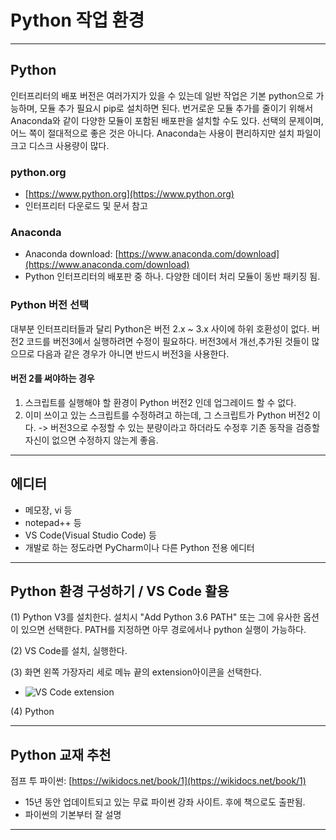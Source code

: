 # Python 작업 환경

---------------------

## Python

인터프리터의 배포 버전은 여러가지가 있을 수 있는데 일반 작업은 기본 python으로 가능하며, 모듈 추가 필요시 pip로 설치하면 된다. 번거로운 모듈 추가를 줄이기 위해서 Anaconda와 같이 다양한 모듈이 포함된 배포판을 설치할 수도 있다. 선택의 문제이며, 어느 쪽이 절대적으로 좋은 것은 아니다. 
Anaconda는 사용이 편리하지만 설치 파일이 크고 디스크 사용량이 많다.

### python.org
* [https://www.python.org](https://www.python.org)
* 인터프리터 다운로드 및 문서 참고

### Anaconda
* Anaconda download: [https://www.anaconda.com/download](https://www.anaconda.com/download)
* Python 인터프리터의 배포판 중 하나. 다양한 데이터 처리 모듈이 동반 패키징 됨.


### Python 버전 선택

대부분 인터프리터들과 달리 Python은 버전 2.x ~ 3.x 사이에 하위 호환성이 없다. 버전2 코드를 버전3에서 실행하려면 수정이 필요하다. 버전3에서 개선,추가된 것들이 많으므로 다음과 같은 경우가 아니면 반드시 버전3을 사용한다.

#### 버전 2를 써야하는 경우
1. 스크립트를 실행해야 할 환경이 Python 버전2 인데 업그레이드 할 수 없다.
2. 이미 쓰이고 있는 스크립트를 수정하려고 하는데, 그 스크립트가 Python 버전2 이다. -> 버전3으로 수정할 수 있는 분량이라고 하더라도 수정후 기존 동작을 검증할 자신이 없으면 수정하지 않는게 좋음.

---------------------

## 에디터

* 메모장, vi 등
* notepad++ 등
* VS Code(Visual Studio Code) 등
* 개발로 하는 정도라면 PyCharm이나 다른 Python 전용 에디터

---------------------

## Python 환경 구성하기 / VS Code 활용

(1) Python V3를 설치한다. 설치시 "Add Python 3.6 PATH" 또는 그에 유사한 옵션이 있으면 선택한다. PATH를 지정하면 아무 경로에서나 python 실행이 가능하다.

(2) VS Code를 설치, 실행한다.

(3) 화면 왼쪽 가장자리 세로 메뉴 끝의 extension아이콘을 선택한다. 

* ![VS Code extension](https://secuwave.github.io/secure3/learn_script/02/vscode_extension.png)

(4) Python 


---------------------

## Python 교재 추천

점프 투 파이썬: [https://wikidocs.net/book/1](https://wikidocs.net/book/1)
* 15년 동안 업데이트되고 있는 무료 파이썬 강좌 사이트. 후에 책으로도 출판됨.
* 파이썬의 기본부터 잘 설명

---------------------